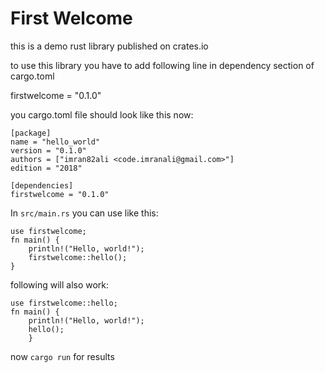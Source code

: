 # First Welcome
this is a demo rust library published on crates.io

to use this library you have to add following line in dependency section of cargo.toml

firstwelcome = "0.1.0" 

you cargo.toml file should look like this now:
```
[package]
name = "hello_world"
version = "0.1.0"
authors = ["imran82ali <code.imranali@gmail.com>"]
edition = "2018"

[dependencies]
firstwelcome = "0.1.0"
```

In `src/main.rs` you can use like this:

```
use firstwelcome;
fn main() {
    println!("Hello, world!");
    firstwelcome::hello();
}
```
following will also work:
```
use firstwelcome::hello;
fn main() {
    println!("Hello, world!");
    hello();
    }
```

now `cargo run` for results
